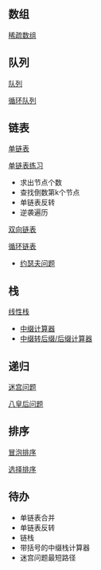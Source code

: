 ## 数组

[稀疏数组](https://github.com/MaJesTySA/JavaDataStructure/blob/master/src/linear/array/SparseArray.java)

## 队列

[队列](https://github.com/MaJesTySA/JavaDataStructure/blob/master/src/linear/queue/ArrayQueueDemo.java)

[循环队列](<https://github.com/MaJesTySA/JavaDataStructure/blob/master/src/linear/queue/CircleArrayQueueDemo.java>)

## 链表

[单链表](<https://github.com/MaJesTySA/JavaDataStructure/blob/master/src/linear/linkedlist/SingleLinkedListDemo.java>)

[单链表练习](<https://github.com/MaJesTySA/JavaDataStructure/blob/master/src/linear/linkedlist/SingleLinkedListExcercise.java>)

- 求出节点个数
- 查找倒数第k个节点
- 单链表反转
- 逆袭遍历

[双向链表](<https://github.com/MaJesTySA/JavaDataStructure/blob/master/src/linear/linkedlist/DoubleLinkedListDemo.java>)

[循环链表](https://github.com/MaJesTySA/JavaDataStructure/blob/master/src/linear/linkedlist/CircleLinkedListDemo.java)

- [约瑟夫问题](https://github.com/MaJesTySA/JavaDataStructure/blob/master/src/linear/linkedlist/Josepfu.java)

## 栈

[线性栈](https://github.com/MaJesTySA/JavaDataStructure/blob/master/src/linear/stack/ArrayStackDemo.java)

- [中缀计算器](https://github.com/MaJesTySA/JavaDataStructure/blob/master/src/linear/stack/CalculatorStack.java)
- [中缀转后缀/后缀计算器](https://github.com/MaJesTySA/JavaDataStructure/blob/master/src/linear/stack/PolandNotation.java)

## 递归

[迷宫问题](https://github.com/MaJesTySA/JavaDataStructure/blob/master/src/recursion/migong/MiGong.java)

[八皇后问题](https://github.com/MaJesTySA/JavaDataStructure/blob/master/src/recursion/eightqueen/EightQueen.java)

## 排序

[冒泡排序](https://github.com/MaJesTySA/JavaDataStructure/blob/master/src/sort/bubblesort/BubbleSort.java)

[选择排序](https://github.com/MaJesTySA/JavaDataStructure/blob/master/src/sort/selectsort/SelectSort.java)

## 待办

- 单链表合并
- 单链表反转
- 链栈
- 带括号的中缀栈计算器
- 迷宫问题最短路径

